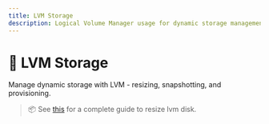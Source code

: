 ```yaml
---
title: LVM Storage
description: Logical Volume Manager usage for dynamic storage management.
---
```


# 💽 LVM Storage

Manage dynamic storage with LVM - resizing, snapshotting, and provisioning.

> 📦 See [this](./resize-lvm.md) for a complete guide to resize lvm disk.
